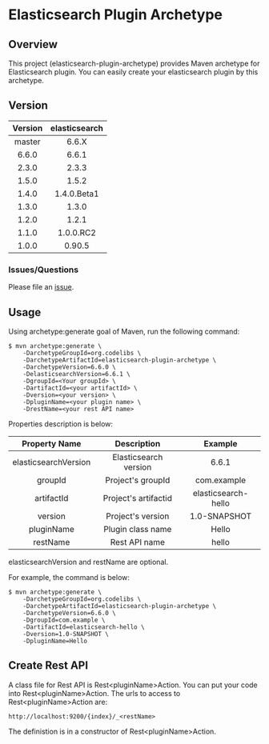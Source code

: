 Elasticsearch Plugin Archetype
==============================

## Overview

This project (elasticsearch-plugin-archetype) provides Maven archetype for Elasticsearch plugin.
You can easily create your elasticsearch plugin by this archetype.

## Version

| Version   | elasticsearch |
|:---------:|:-------------:|
| master    | 6.6.X         |
| 6.6.0     | 6.6.1         |
| 2.3.0     | 2.3.3         |
| 1.5.0     | 1.5.2         |
| 1.4.0     | 1.4.0.Beta1   |
| 1.3.0     | 1.3.0         |
| 1.2.0     | 1.2.1         |
| 1.1.0     | 1.0.0.RC2     |
| 1.0.0     | 0.90.5        |


### Issues/Questions

Please file an [issue](https://github.com/codelibs/elasticsearch-plugin-archetype/issues "issue").

## Usage

Using archetype:generate goal of Maven, run the following command:

    $ mvn archetype:generate \
        -DarchetypeGroupId=org.codelibs \
        -DarchetypeArtifactId=elasticsearch-plugin-archetype \
        -DarchetypeVersion=6.6.0 \
        -DelasticsearchVersion=6.6.1 \
        -DgroupId=<Your groupId> \
        -DartifactId=<your artifactId> \
        -Dversion=<your version> \
        -DpluginName=<your plugin name> \
        -DrestName=<your rest API name>

Properties description is below:

| Property Name        | Description           | Example             |
|:--------------------:|:---------------------:|:-------------------:|
| elasticsearchVersion | Elasticsearch version | 6.6.1               |
| groupId              | Project's groupId     | com.example         |
| artifactId           | Project's artifactid  | elasticsearch-hello |
| version              | Project's version     | 1.0-SNAPSHOT        |
| pluginName           | Plugin class name     | Hello               |
| restName             | Rest API name         | hello               |

elasticsearchVersion and restName are optional.

For example, the command is below:

    $ mvn archetype:generate \
        -DarchetypeGroupId=org.codelibs \
        -DarchetypeArtifactId=elasticsearch-plugin-archetype \
        -DarchetypeVersion=6.6.0 \
        -DgroupId=com.example \
        -DartifactId=elasticsearch-hello \
        -Dversion=1.0-SNAPSHOT \
        -DpluginName=Hello 

## Create Rest API

A class file for Rest API is Rest\<pluginName\>Action.
You can put your code into Rest\<pluginName\>Action.
The urls to access to Rest\<pluginName\>Action are:

    http://localhost:9200/{index}/_<restName>

The definistion is in a constructor of Rest\<pluginName\>Action.


